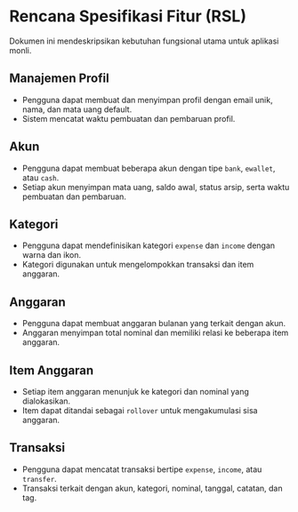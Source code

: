 # Rencana Spesifikasi Fitur (RSL)

Dokumen ini mendeskripsikan kebutuhan fungsional utama untuk aplikasi monli.

## Manajemen Profil
- Pengguna dapat membuat dan menyimpan profil dengan email unik, nama, dan mata uang default.
- Sistem mencatat waktu pembuatan dan pembaruan profil.

## Akun
- Pengguna dapat membuat beberapa akun dengan tipe `bank`, `ewallet`, atau `cash`.
- Setiap akun menyimpan mata uang, saldo awal, status arsip, serta waktu pembuatan dan pembaruan.

## Kategori
- Pengguna dapat mendefinisikan kategori `expense` dan `income` dengan warna dan ikon.
- Kategori digunakan untuk mengelompokkan transaksi dan item anggaran.

## Anggaran
- Pengguna dapat membuat anggaran bulanan yang terkait dengan akun.
- Anggaran menyimpan total nominal dan memiliki relasi ke beberapa item anggaran.

## Item Anggaran
- Setiap item anggaran menunjuk ke kategori dan nominal yang dialokasikan.
- Item dapat ditandai sebagai `rollover` untuk mengakumulasi sisa anggaran.

## Transaksi
- Pengguna dapat mencatat transaksi bertipe `expense`, `income`, atau `transfer`.
- Transaksi terkait dengan akun, kategori, nominal, tanggal, catatan, dan tag.
